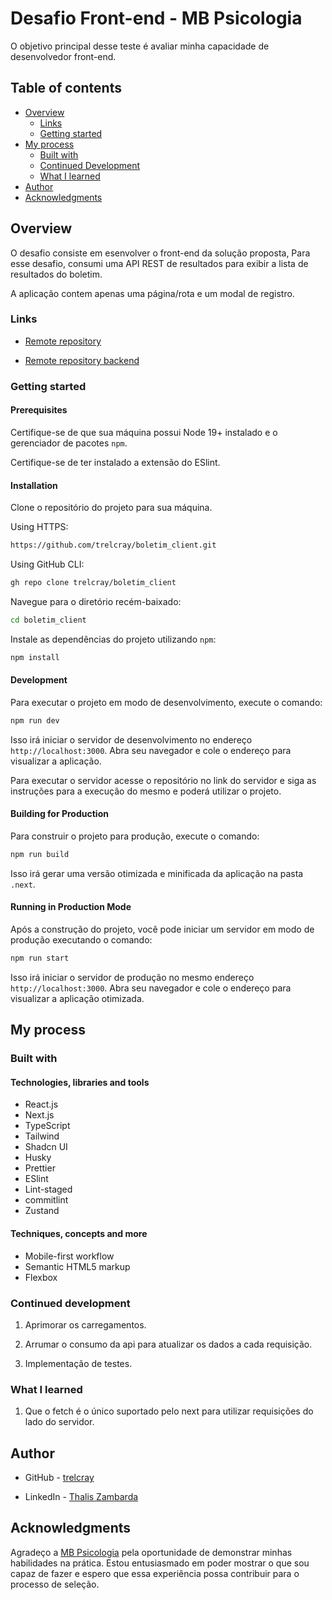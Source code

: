 # Desafio Front-end - MB Psicologia

O objetivo principal desse teste é avaliar minha capacidade de desenvolvedor front-end.

## Table of contents

- [Overview](#overview)
  - [Links](#links)
  - [Getting started](#getting-started)
- [My process](#my-process)
  - [Built with](#built-with)
  - [Continued Development](#continued-development)
  - [What I learned](#what-i-learned)
- [Author](#author)
- [Acknowledgments](#acknowledgments)

## Overview

O desafio consiste em esenvolver o front-end da solução proposta, Para esse desafio, consumi uma API REST de resultados para exibir a lista de resultados do boletim.

A aplicação contem apenas uma página/rota e um modal de registro.

### Links

- [Remote repository](https://github.com/trelcray/boletim_client)

- [Remote repository backend](https://github.com/trelcray/boletim_server)

### Getting started

#### Prerequisites

Certifique-se de que sua máquina possui Node 19+ instalado e o gerenciador de pacotes `npm`.

Certifique-se de ter instalado a extensão do ESlint.

#### Installation

Clone o repositório do projeto para sua máquina.

Using HTTPS:

```bash
https://github.com/trelcray/boletim_client.git
```

Using GitHub CLI:

```bash
gh repo clone trelcray/boletim_client
```

Navegue para o diretório recém-baixado:

```bash
cd boletim_client
```

Instale as dependências do projeto utilizando `npm`:

```bash
npm install
```

#### Development

Para executar o projeto em modo de desenvolvimento, execute o comando:

```bash
npm run dev
```

Isso irá iniciar o servidor de desenvolvimento no endereço
`http://localhost:3000`. Abra seu navegador e cole o endereço para visualizar a
aplicação.

Para executar o servidor acesse o repositório no link do servidor e siga as instruções para a execução do mesmo e poderá utilizar o projeto.


#### Building for Production

Para construir o projeto para produção, execute o comando:

```bash
npm run build
```

Isso irá gerar uma versão otimizada e minificada da aplicação na pasta `.next`.

#### Running in Production Mode

Após a construção do projeto, você pode iniciar um servidor em modo de produção
executando o comando:

```bash
npm run start
```

Isso irá iniciar o servidor de produção no mesmo endereço
`http://localhost:3000`. Abra seu navegador e cole o endereço para visualizar a
aplicação otimizada.

## My process

### Built with

#### Technologies, libraries and tools

- React.js
- Next.js
- TypeScript
- Tailwind
- Shadcn UI
- Husky
- Prettier
- ESlint
- Lint-staged
- commitlint
- Zustand


#### Techniques, concepts and more

- Mobile-first workflow
- Semantic HTML5 markup
- Flexbox

### Continued development

1. Aprimorar os carregamentos.

2. Arrumar o consumo da api para atualizar os dados a cada requisição.

3. Implementação de testes.

### What I learned

1. Que o fetch é o único suportado pelo next para utilizar requisições do lado do servidor.

## Author

- GitHub - [trelcray](https://github.com/trelcray)

- LinkedIn - [Thalis Zambarda](https://www.linkedin.com/in/thalis-zambarda/)

## Acknowledgments

Agradeço a [MB Psicologia](https://mbpsicologia.com.br/) pela oportunidade de demonstrar minhas habilidades na prática. Estou entusiasmado em poder mostrar o que sou capaz de fazer e espero que essa experiência possa contribuir para o processo de seleção.
